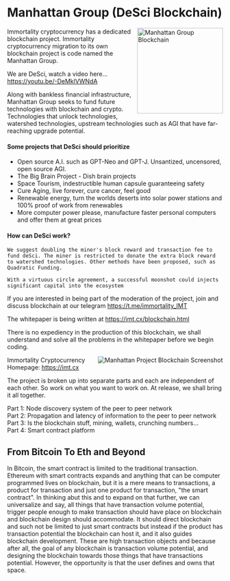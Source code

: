 # Manhattan Group (DeSci Blockchain)

<img align="right" src="https://imt.cx/assets/img/logo/mhg.png" width="200" alt="Manhattan Group Blockchain">

Immortality cryptocurrency has a dedicated blockchain project. Immortality cryptocurrency migration to its own blockchain project is code named the Manhattan Group.

We are DeSci, watch a video here... https://youtu.be/-DeMklVWNdA

Along with bankless financial infrastructure, Manhattan Group seeks to fund future technologies with blockchain and crypto. Technologies that unlock technologies, watershed technologies, upstream technologies such as AGI that have far-reaching upgrade potential.

#### Some projects that DeSci should prioritize
- Open source A.I. such as GPT-Neo and GPT-J. Unsantized, uncensored, open source AGI.
- The Big Brain Project - Dish brain projects
- Space Tourism, indestructible human capsule guaranteeing safety
- Cure Aging, live forever, cure cancer, feel good
- Renewable energy, turn the worlds deserts into solar power stations and 100% proof of work from renewables
- More computer power please, manufacture faster personal computers and offer them at great prices

#### How can DeSci work?

```We suggest doubling the miner's block reward and transaction fee to fund deSci. The miner is restricted to donate the extra block reward to watershed technologies. Other methods have been proposed, such as Quadratic Funding.```

```With a virtuous circle agreement, a successful moonshot could injects significant capital into the ecosystem```

If you are interested in being part of the moderation of the project, join and discuss blockchain at our telegram https://t.me/immortality_IMT

The whitepaper is being written at https://imt.cx/blockchain.html

There is no expediency in the production of this blockchain, we shall understand and solve all the problems in the whitepaper before we begin coding.

<img align="right" src="https://github.com/Immortality-IMT/Manhattan-Project/blob/main/blockchain%20and%20cryptocurrency/screenshot_wallet.png" alt="Manhattan Project Blockchain Screenshot">

Immortality Cryptocurrency
Homepage: https://imt.cx

The project is broken up into separate parts and each are independent of each other. So work on what you want to work on. At release, we shall bring it all together.

Part 1: Node discovery system of the peer to peer network<br />
Part 2: Propagation and latency of information to the peer to peer network<br />
Part 3: Is the blockchain stuff, mining, wallets, crunching numbers...<br />
Part 4: Smart contract platform<br />


From Bitcoin To Eth and Beyond
------------------------------
In Bitcoin, the smart contract is limited to the traditional transaction. Ethereum with smart contracts expands and anything that can be computer programmed lives on blockchain, but it is a mere means to transactions, a product for transaction and just one product for transaction, "the smart contract". In thinking abut this and to expand on that further, we can universalize and say, all things that have transaction volume potential, trigger people enough to make transaction should have place on blockchain and blockchain design should accommodate. It should direct blockchain and such not be limited to just smart contracts but instead if the product has transaction potential the blockchain can host it, and it also guides blockchain development. These are high transaction objects and because after all, the goal of any blockchain is transaction volume potential, and designing the blockchain towards those things that have transactions potential. However, the opportunity is that the user defines and owns that space.
